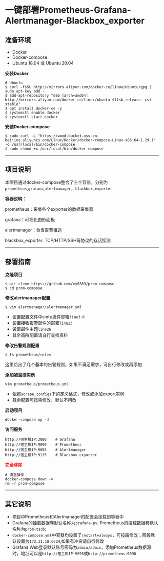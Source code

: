 # 一键部署Prometheus-Grafana-Alertmanager-Blackbox_exporter

## 准备环境

* Docker
* Docker-compose
* Ubuntu 18.04 或 Ubuntu 20.04

**安装Docker**

```
# Ubuntu
$ curl -fsSL http://mirrors.aliyun.com/docker-ce/linux/ubuntu/gpg | sudo apt-key add -
$ add-apt-repository "deb [arch=amd64] http://mirrors.aliyun.com/docker-ce/linux/ubuntu $(lsb_release -cs) stable"
$ apt install docker-ce -y
$ systemctl enable docker
$ systemctl start docker
```

**安装Docker-compose**

```
$ sudo curl -L "https://wood-bucket.oss-cn-beijing.aliyuncs.com/Linux/Docker/docker-compose-Linux-x86_64-1.29.1" -o /usr/local/bin/docker-compose
$ sudo chmod +x /usr/local/bin/docker-compose
```

---

## 项目说明
本项目通过docker-compose整合了三个容器，分别为`prometheus`,`grafana`,`alertmanager`，`blackbox_exporter`

**容器说明：**

prometheus：采集各个exporter的数据采集器

grafana：可视化图形面板

alertmanager：负责告警推送

blackbox_exporter: TCP/HTTP/SSH等协议的存活探测

---

## 部署指南

**克隆项目**

```
$ git clone https://github.com/my6889/prom-compose
$ cd prom-compose
```

**修改alertmanager配置**

```
$ vim alertmanager/alertmanager.yml
```

* 设置配置文件中smtp发件邮箱`line3-6`
* 设置接收报警邮件的邮箱`line23`
* 设置邮件主题`line26`
* 其余高阶配置请自行查找资料

**修改告警规则配置**

```
$ ls prometheus/rules
```

这里给出了几个基本的告警规则，如果不满足需求，可自行修改或再添加

**添加被监控实例**

```
vim prometheus/prometheus.yml
```

* 依照`scrape_configs`下的定义格式，修改或添加export实例
* 其余配置可按需修改，默认不用改

**启动项目**

```
docker-compose up -d 
```

**访问服务**

```
http://宿主机IP:3000    # Grafana
http://宿主机IP:9090    # Prometheus
http://宿主机IP:9093    # Alertmanager
http://宿主机IP:9115    # Blackbox_exporter
```

<font color=#FF0000 >**完全移除**</font> 

```
# 慎重操作
docker-compose down -v 
rm -r prom-compose
```

---



## 其它说明

* 项目中Prometheus和Alertmanager的配置会挂载到容器中
* Grafana的挂载数据卷默认名称为`grafana-pv`; Prometheus的挂载数据卷默认名称为`prom-tsdb`; 
* `docker-compose.yml`中容器均设置了`restart=always`，可按需修改；网段默认设置为`172.21.18.0/24`,如果有冲突请自行修改
* Grafana Web登录默认账号密码为`admin/admin`，添加Prometheus数据源时，地址可以是`http://宿主机IP:9090`或`http://prometheus:9090`


